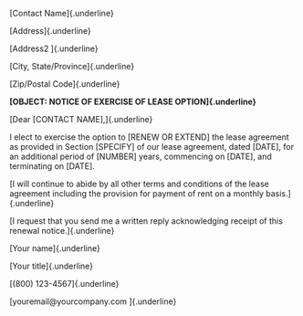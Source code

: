 [Contact Name]{.underline}

[Address]{.underline}

[Address2 ]{.underline}

[City, State/Province]{.underline}

[Zip/Postal Code]{.underline}

**[OBJECT: NOTICE OF EXERCISE OF LEASE OPTION]{.underline}**

[Dear \[CONTACT NAME\],]{.underline}

I elect to exercise the option to \[RENEW OR EXTEND\] the lease
agreement as provided in Section \[SPECIFY\] of our lease agreement,
dated \[DATE\], for an additional period of \[NUMBER\] years, commencing
on \[DATE\], and terminating on \[DATE\].

[I will continue to abide by all other terms and conditions of the lease
agreement including the provision for payment of rent on a monthly
basis.]{.underline}

[I request that you send me a written reply acknowledging receipt of
this renewal notice.]{.underline}

[Your name]{.underline}

[Your title]{.underline}

[(800) 123-4567]{.underline}

[youremail\@yourcompany.com ]{.underline}
